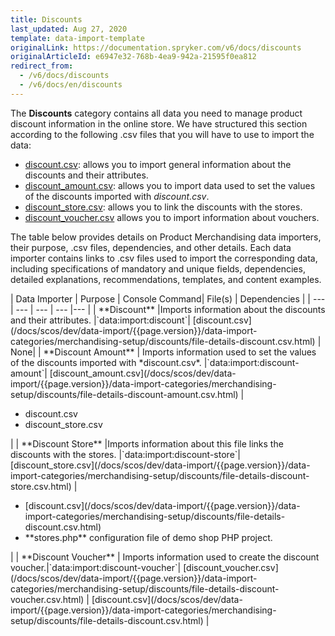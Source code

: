 ```yaml
---
title: Discounts
last_updated: Aug 27, 2020
template: data-import-template
originalLink: https://documentation.spryker.com/v6/docs/discounts
originalArticleId: e6947e32-768b-4ea9-942a-21595f0ea812
redirect_from:
  - /v6/docs/discounts
  - /v6/docs/en/discounts
---
```


The **Discounts** category contains all data you need to manage product discount information in the online store.
We have structured this section according to the following .csv files that you will have to use to import the data:

* [discount.csv](/docs/scos/dev/data-import/{{page.version}}/data-import-categories/merchandising-setup/discounts/file-details-discount.csv.html): allows you to import general information about the discounts and their attributes.
* [discount_amount.csv](/docs/scos/dev/data-import/{{page.version}}/data-import-categories/merchandising-setup/discounts/file-details-discount-amount.csv.html):  allows you to import data used to set the values of the discounts imported with *discount.csv*.
* [discount_store.csv](/docs/scos/dev/data-import/{{page.version}}/data-import-categories/merchandising-setup/discounts/file-details-discount-store.csv.html): allows you to link the discounts with the stores.
* [discount_voucher.csv](/docs/scos/dev/data-import/{{page.version}}/data-import-categories/merchandising-setup/discounts/file-details-discount-voucher.csv.html) allows you to import information about vouchers.

The table below provides details on Product Merchandising data importers, their purpose, .csv files, dependencies, and other details. Each data importer contains links to .csv files used to import the corresponding data, including specifications of mandatory and unique fields, dependencies, detailed explanations, recommendations, templates, and content examples.

<div>
| Data Importer | Purpose | Console Command| File(s) | Dependencies |
| --- | --- | --- | --- |--- |
| **Discount**   |Imports information about the discounts and their attributes. |`data:import:discount`| [discount.csv](/docs/scos/dev/data-import/{{page.version}}/data-import-categories/merchandising-setup/discounts/file-details-discount.csv.html) | None|
| **Discount Amount**  | Imports information used to set the values of the discounts imported with *discount.csv*. |`data:import:discount-amount`| [discount_amount.csv](/docs/scos/dev/data-import/{{page.version}}/data-import-categories/merchandising-setup/discounts/file-details-discount-amount.csv.html) |<ul><li>discount.csv</li><li>discount_store.csv</li></ul> |
| **Discount Store**   |Imports information about this file links the discounts with the stores. |`data:import:discount-store`| [discount_store.csv](/docs/scos/dev/data-import/{{page.version}}/data-import-categories/merchandising-setup/discounts/file-details-discount-store.csv.html) | <ul><li>[discount.csv](/docs/scos/dev/data-import/{{page.version}}/data-import-categories/merchandising-setup/discounts/file-details-discount.csv.html)</li><li>**stores.php** configuration file of demo shop PHP project.</li></ul> |
| **Discount Voucher**   | Imports information used to create the discount voucher.|`data:import:discount-voucher`| [discount_voucher.csv](/docs/scos/dev/data-import/{{page.version}}/data-import-categories/merchandising-setup/discounts/file-details-discount-voucher.csv.html) | [discount.csv](/docs/scos/dev/data-import/{{page.version}}/data-import-categories/merchandising-setup/discounts/file-details-discount.csv.html) |
</div>
